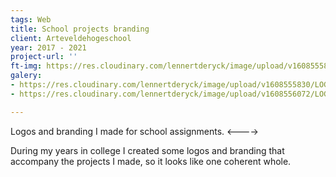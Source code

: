 ```yaml
---
tags: Web
title: School projects branding
client: Arteveldehogeschool
year: 2017 - 2021
project-url: ''
ft-img: https://res.cloudinary.com/lennertderyck/image/upload/v1608555830/LOGO_POSTBOX_PREVIEW_jtsc8q.svg
galery:
- https://res.cloudinary.com/lennertderyck/image/upload/v1608555830/LOGO_POSTBOX_PREVIEW_jtsc8q.svg
- https://res.cloudinary.com/lennertderyck/image/upload/v1608556072/LOGO_TAPTOE_PREVIEW_glyndj.svg

---
```

Logos and branding I made for school assignments. 
<---->

During my years in college I created some logos and branding that accompany the projects I made, so it looks like one coherent whole.